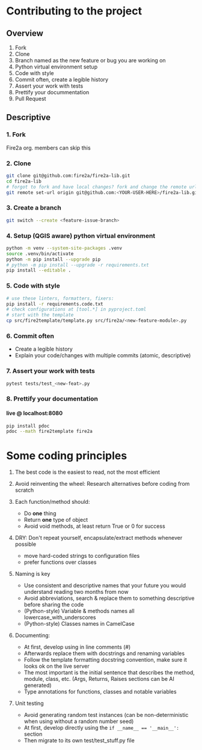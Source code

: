 # Contributing to the project
## Overview
1. Fork
2. Clone
3. Branch named as the new feature or bug you are working on
4. Python virtual environment setup
5. Code with style
6. Commit often, create a legible history
7. Assert your work with tests
8. Prettify your docummentation
9. Pull Request

## Descriptive
### 1. Fork
Fire2a org. members can skip this
### 2. Clone
```bash
git clone git@github.com:fire2a/fire2a-lib.git
cd fire2a-lib
# forgot to fork and have local changes? fork and change the remote url
git remote set-url origin git@github.com:<YOUR-USER-HERE>/fire2a-lib.git
```
### 3. Create a branch 
```bash
git switch --create <feature-issue-branch>
```
### 4. Setup (QGIS aware) python virtual environment
```bash
python -m venv --system-site-packages .venv
source .venv/bin/activate
python -m pip install --upgrade pip
# python -m pip install --upgrade -r requirements.txt
pip install --editable .
```
### 5. Code with style 
```bash
# use these linters, formatters, fixers:
pip install -r requirements.code.txt
# check configurations at [tool.*] in pyproject.toml
# start with the template
cp src/fire2template/template.py src/fire2a/<new-feature-module>.py
```
### 6. Commit often
- Create a legible history
- Explain your code/changes with multiple commits (atomic, descriptive)
### 7. Assert your work with tests
```bash
pytest tests/test_<new-feat>.py
```
### 8. Prettify your documentation 
#### live @ localhost:8080
```bash
pip install pdoc
pdoc --math fire2template fire2a
```

# Some coding principles

1. The best code is the easiest to read, not the most efficient

1. Avoid reinventing the wheel: Research alternatives before coding from scratch

1. Each function/method should:
    - Do __one__ thing 
    - Return __one__ type of object
    - Avoid void methods, at least return True or 0 for success

1. DRY: Don't repeat yourself, encapsulate/extract methods whenever possible
    - move hard-coded strings to configuration files
    - prefer functions over classes

1. Naming is key
   - Use consistent and descriptive names that your future you would understand reading two months from now
   - Avoid abbreviations, search & replace them to something descriptive before sharing the code
   - (Python-style) Variable & methods names all lowercase_with_underscores
   - (Python-style) Classes names in CamelCase

1. Documenting:
   - At first, develop using in line comments (#)
   - Afterwards replace them with docstrings and renaming variables
   - Follow the template formatting docstring convention, make sure it looks ok on the live server
   - The most important is the initial sentence that describes the method, module, class, etc. (Args, Returns, Raises sections can be AI generated)
   - Type annotations for functions, classes and notable variables

1. Unit testing
   - Avoid generating random test instances (can be non-deterministic when using without a random number seed) 
   - At first, develop directly using the `if __name__ == '__main__':` section
   - Then migrate to its own test/test_stuff.py file
